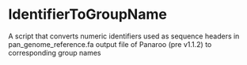 # IdentifierToGroupName
A script that converts numeric identifiers used as sequence headers in pan_genome_reference.fa output file of Panaroo (pre v1.1.2) to corresponding group names
